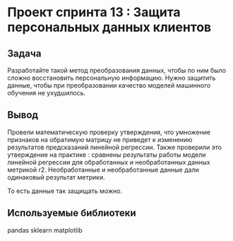 # Проект спринта 13 : Защита персональных данных клиентов

## Задача

Разработайте такой метод преобразования данных, чтобы по ним было сложно восстановить персональную информацию. Нужно защитить данные, чтобы при преобразовании качество моделей машинного обучения не ухудшилось. 

## Вывод

Провели математическую проверку утверждения, что умножение признаков на обратимую матрицу не приведет к изменению результатов предсказаний линейной регрессии. Также проверили это утверждение на практике : сравнены результаты работы модели линейной регрессии для обработанных и необработанных данных метрикой r2. Необработанные и необработанные данные дали одинаковый результат метрики.
 
То есть данные так защищать можно.

## Используемые библиотеки

pandas
sklearn
matplotlib
